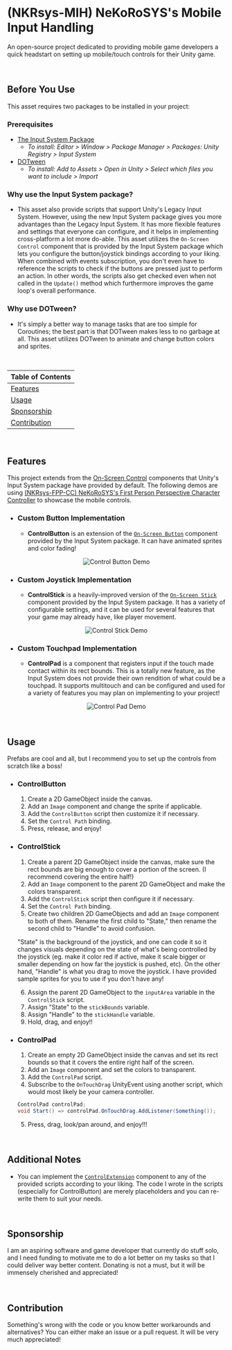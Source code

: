# (NKRsys-MIH) NeKoRoSYS's Mobile Input Handling
An open-source project dedicated to providing mobile game developers a quick headstart on setting up mobile/touch controls for their Unity game.

<br>

## Before You Use
This asset requires two packages to be installed in your project:
### Prerequisites
  - [The Input System Package](https://docs.unity3d.com/Packages/com.unity.inputsystem@1.6/manual/index.html)
    - *To install: Editor > Window > Package Manager > Packages: Unity Registry > Input System*
  - [DOTween](https://assetstore.unity.com/packages/tools/animation/dotween-hotween-v2-27676?srsltid=AfmBOophtTUUaahaKg-tGJCyAWoKpaXn96xzi9sD6HzdY-bdnBuItAvG)
    - *To install: Add to Assets > Open in Unity > Select which files you want to include > Import*
### Why use the Input System package?
  - This asset also provide scripts that support Unity's Legacy Input System. However, using the new Input System package gives you more advantages than the Legacy Input System. It has more flexible features and settings that everyone can configure, and it helps in implementing cross-platform a lot more do-able. This asset utilizes the `On-Screen Control` component that is provided by the Input System package which lets you configure the button/joystick bindings according to your liking. When combined with events subscription, you don't even have to reference the scripts to check if the buttons are pressed just to perform an action. In other words, the scripts also get checked even when not called in the `Update()` method which furthermore improves the game loop's overall performance.
### Why use DOTween?
  - It's simply a better way to manage tasks that are too simple for Coroutines; the best part is that DOTween makes less to no garbage at all. This asset utilizes DOTween to animate and change button colors and sprites.
      
<br>

| Table of Contents                     |
| ------------------------------------- |
| [Features](#features)                 |
| [Usage](#usage)                       |
| [Sponsorship](#sponsorship)           |
| [Contribution](#contribution)         |

<br>

## Features
This project extends from the [On-Screen Control](https://docs.unity3d.com/Packages/com.unity.inputsystem@0.9/manual/OnScreen.html) components that Unity's Input System package have provided by default. The following demos are using [(NKRsys-FPP-CC) NeKoRoSYS's First Person Perspective Character Controller](https://github.com/NeKoRoSYS/NKRsys-FPP-CC/blob/main) to showcase the mobile controls.

- ### Custom Button Implementation
  - **ControlButton** is an extension of the [`On-Screen Button`](https://docs.unity3d.com/Packages/com.unity.inputsystem@0.9/manual/OnScreen.html#on-screen-buttons) component provided by the Input System package. It can have animated sprites and color fading!

<p align="center">
  <img src="https://github.com/NeKoRoSYS/NKRsys-Mobile-Input-Handling/blob/main/ControlButtonExample.gif" alt="Control Button Demo" />
</p>

- ### Custom Joystick Implementation
  - **ControlStick** is a heavily-improved version of the [`On-Screen Stick`](https://docs.unity3d.com/Packages/com.unity.inputsystem@0.9/manual/OnScreen.html#on-screen-sticks) component provided by the Input System package. It has a variety of configurable settings, and it can be used for several features that your game may already have, like player movement.

<p align="center">
  <img src="https://github.com/NeKoRoSYS/NKRsys-Mobile-Input-Handling/blob/main/ControlStickExample.gif" alt="Control Stick Demo" />
</p>
    
- ### Custom Touchpad Implementation
  - **ControlPad** is a component that registers input if the touch made contact within its rect bounds. This is a totally new feature, as the Input System does not provide their own rendition of what could be a touchpad. It supports multitouch and can be configured and used for a variety of features you may plan on implementing to your project!

<p align="center">
  <img src="https://github.com/NeKoRoSYS/NKRsys-Mobile-Input-Handling/blob/main/ControlPadExample.gif" alt="Control Pad Demo" />
</p>

<br>

## Usage
Prefabs are cool and all, but I recommend you to set up the controls from scratch like a boss!
- ### ControlButton
  1. Create a 2D GameObject inside the canvas.
  2. Add an `Image` component and change the sprite if applicable.
  3. Add the  `ControlButton` script then customize it if necessary.
  4. Set the `Control Path` binding.
  5. Press, release, and enjoy!
- ### ControlStick
  1. Create a parent 2D GameObject inside the canvas, make sure the rect bounds are big enough to cover a portion of the screen. (I recommend covering the entire half!)
  2. Add an `Image` component to the parent 2D GameObject and make the colors transparent.
  3. Add the  `ControlStick` script then configure it if necessary.
  4. Set the `Control Path` binding.
  5. Create two children 2D GameObjects and add an `Image` component to both of them. Rename the first child to "State," then rename the second child to "Handle" to avoid confusion.

  "State" is the background of the joystick, and one can code it so it changes visuals depending on the state of what's being controlled by the joystick (eg. make it color red if active, make it scale bigger or smaller depending on how far the joystick is pushed, etc). On the other hand, "Handle" is what you drag to move the joystick. I have provided sample sprites for you to use if you don't have any!

  6. Assign the parent 2D GameObject to the `inputArea` variable in the `ControlStick` script.
  7. Assign "State" to the `stickBounds` variable.
  8. Assign "Handle" to the `stickHandle` variable.
  9. Hold, drag, and enjoy!!
- ### ControlPad
  1. Create an empty 2D GameObject inside the canvas and set its rect bounds so that it covers the entire right half of the screen.
  2. Add an `Image` component and set the colors to transparent.
  3. Add the  `ControlPad` script.
  4. Subscribe to the `OnTouchDrag` UnityEvent using another script, which would most likely be your camera controller.
  ```cs
  ControlPad controlPad;
  void Start() => controlPad.OnTouchDrag.AddListener(Something());
  ```
  5. Press, drag, look/pan around, and enjoy!!!
  
<br>

## Additional Notes
- You can implement the [`ControlExtension`](https://github.com/NeKoRoSYS/NKRsys-Mobile-Input-Handling/blob/main/New%20Input%20System/ControlExtension.cs) component to any of the provided scripts according to your liking. The code I wrote in the scripts (especially for ControlButton) are merely placeholders and you can re-write them to suit your needs.

<br>

## Sponsorship
I am an aspiring software and game developer that currently do stuff solo, and I need funding to motivate me to do a lot better on my tasks so that I could deliver way better content. Donating is not a must, but it will be immensely cherished and appreciated!

<br>

## Contribution
Something's wrong with the code or you know better workarounds and alternatives? You can either make an issue or a pull request. It will be very much appreciated!
